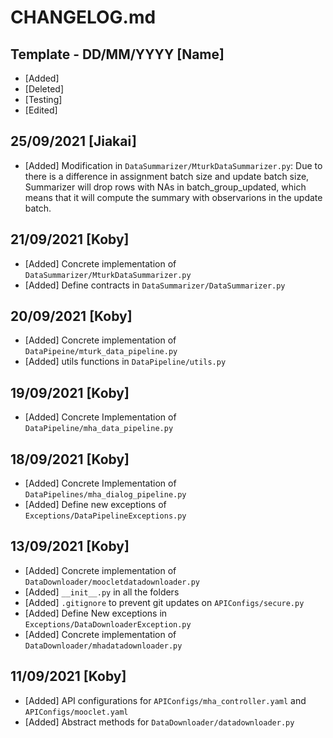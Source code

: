 # CHANGELOG.md
## Template - DD/MM/YYYY [Name]
- [Added]
- [Deleted]
- [Testing]
- [Edited]

## 25/09/2021 [Jiakai]
- [Added] Modification in `DataSummarizer/MturkDataSummarizer.py`:
            Due to there is a difference in assignment batch size and update batch size,
            Summarizer will drop rows with NAs in batch_group_updated, which means that
            it will compute the summary with observarions in the update batch.

## 21/09/2021 [Koby]
- [Added] Concrete implementation of `DataSummarizer/MturkDataSummarizer.py`
- [Added] Define contracts in `DataSummarizer/DataSummarizer.py`

## 20/09/2021 [Koby]
- [Added] Concrete implementation of `DataPipeine/mturk_data_pipeline.py`
- [Added] utils functions in `DataPipeline/utils.py`

## 19/09/2021 [Koby]
- [Added] Concrete Implementation of `DataPipeline/mha_data_pipeline.py`

## 18/09/2021 [Koby]
- [Added] Concrete Implementation of `DataPipelines/mha_dialog_pipeline.py`
- [Added] Define new exceptions of `Exceptions/DataPipelineExceptions.py`

## 13/09/2021 [Koby]
- [Added] Concrete implementation of `DataDownloader/moocletdatadownloader.py`
- [Added] `__init__.py` in all the folders
- [Added] `.gitignore` to prevent git updates on `APIConfigs/secure.py`
- [Added] Define New exceptions in `Exceptions/DataDownloaderException.py`
- [Added] Concrete implementation of `DataDownloader/mhadatadownloader.py`

## 11/09/2021 [Koby]
- [Added] API configurations for `APIConfigs/mha_controller.yaml` and `APIConfigs/mooclet.yaml`
- [Added] Abstract methods for `DataDownloader/datadownloader.py`
